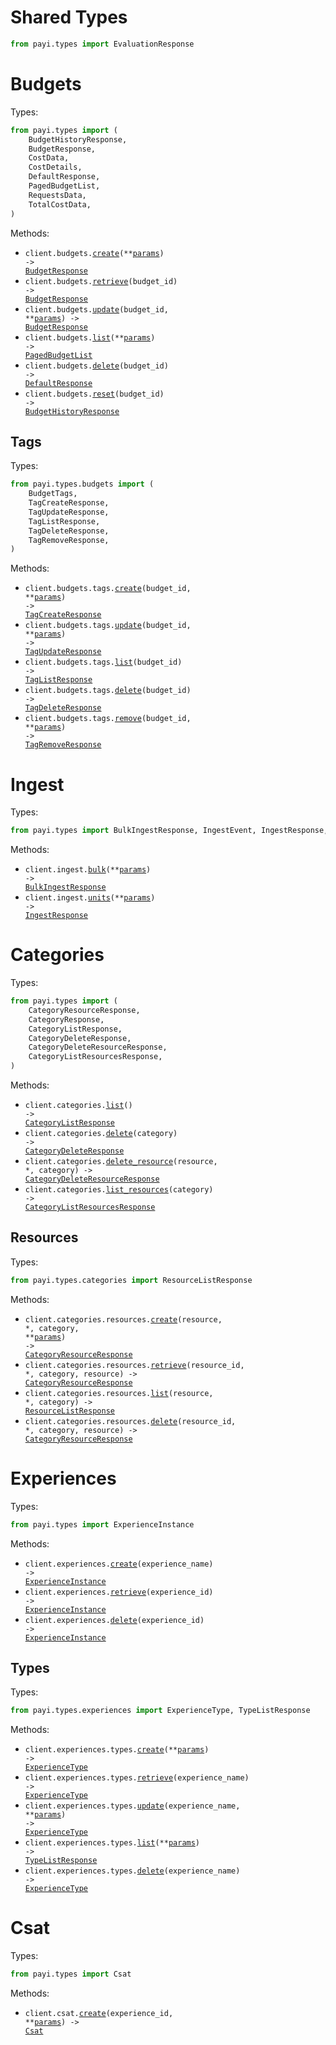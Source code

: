 # Shared Types

```python
from payi.types import EvaluationResponse
```

# Budgets

Types:

```python
from payi.types import (
    BudgetHistoryResponse,
    BudgetResponse,
    CostData,
    CostDetails,
    DefaultResponse,
    PagedBudgetList,
    RequestsData,
    TotalCostData,
)
```

Methods:

- <code title="post /api/v1/budgets">client.budgets.<a href="./src/payi/resources/budgets/budgets.py">create</a>(\*\*<a href="src/payi/types/budget_create_params.py">params</a>) -> <a href="./src/payi/types/budget_response.py">BudgetResponse</a></code>
- <code title="get /api/v1/budgets/{budget_id}">client.budgets.<a href="./src/payi/resources/budgets/budgets.py">retrieve</a>(budget_id) -> <a href="./src/payi/types/budget_response.py">BudgetResponse</a></code>
- <code title="put /api/v1/budgets/{budget_id}">client.budgets.<a href="./src/payi/resources/budgets/budgets.py">update</a>(budget_id, \*\*<a href="src/payi/types/budget_update_params.py">params</a>) -> <a href="./src/payi/types/budget_response.py">BudgetResponse</a></code>
- <code title="get /api/v1/budgets">client.budgets.<a href="./src/payi/resources/budgets/budgets.py">list</a>(\*\*<a href="src/payi/types/budget_list_params.py">params</a>) -> <a href="./src/payi/types/paged_budget_list.py">PagedBudgetList</a></code>
- <code title="delete /api/v1/budgets/{budget_id}">client.budgets.<a href="./src/payi/resources/budgets/budgets.py">delete</a>(budget_id) -> <a href="./src/payi/types/default_response.py">DefaultResponse</a></code>
- <code title="post /api/v1/budgets/{budget_id}/reset">client.budgets.<a href="./src/payi/resources/budgets/budgets.py">reset</a>(budget_id) -> <a href="./src/payi/types/budget_history_response.py">BudgetHistoryResponse</a></code>

## Tags

Types:

```python
from payi.types.budgets import (
    BudgetTags,
    TagCreateResponse,
    TagUpdateResponse,
    TagListResponse,
    TagDeleteResponse,
    TagRemoveResponse,
)
```

Methods:

- <code title="post /api/v1/budgets/{budget_id}/tags">client.budgets.tags.<a href="./src/payi/resources/budgets/tags.py">create</a>(budget_id, \*\*<a href="src/payi/types/budgets/tag_create_params.py">params</a>) -> <a href="./src/payi/types/budgets/tag_create_response.py">TagCreateResponse</a></code>
- <code title="put /api/v1/budgets/{budget_id}/tags">client.budgets.tags.<a href="./src/payi/resources/budgets/tags.py">update</a>(budget_id, \*\*<a href="src/payi/types/budgets/tag_update_params.py">params</a>) -> <a href="./src/payi/types/budgets/tag_update_response.py">TagUpdateResponse</a></code>
- <code title="get /api/v1/budgets/{budget_id}/tags">client.budgets.tags.<a href="./src/payi/resources/budgets/tags.py">list</a>(budget_id) -> <a href="./src/payi/types/budgets/tag_list_response.py">TagListResponse</a></code>
- <code title="delete /api/v1/budgets/{budget_id}/tags">client.budgets.tags.<a href="./src/payi/resources/budgets/tags.py">delete</a>(budget_id) -> <a href="./src/payi/types/budgets/tag_delete_response.py">TagDeleteResponse</a></code>
- <code title="patch /api/v1/budgets/{budget_id}/tags/remove">client.budgets.tags.<a href="./src/payi/resources/budgets/tags.py">remove</a>(budget_id, \*\*<a href="src/payi/types/budgets/tag_remove_params.py">params</a>) -> <a href="./src/payi/types/budgets/tag_remove_response.py">TagRemoveResponse</a></code>

# Ingest

Types:

```python
from payi.types import BulkIngestResponse, IngestEvent, IngestResponse, IngestUnits
```

Methods:

- <code title="post /api/v1/ingest/bulk">client.ingest.<a href="./src/payi/resources/ingest.py">bulk</a>(\*\*<a href="src/payi/types/ingest_bulk_params.py">params</a>) -> <a href="./src/payi/types/bulk_ingest_response.py">BulkIngestResponse</a></code>
- <code title="post /api/v1/ingest">client.ingest.<a href="./src/payi/resources/ingest.py">units</a>(\*\*<a href="src/payi/types/ingest_units_params.py">params</a>) -> <a href="./src/payi/types/ingest_response.py">IngestResponse</a></code>

# Categories

Types:

```python
from payi.types import (
    CategoryResourceResponse,
    CategoryResponse,
    CategoryListResponse,
    CategoryDeleteResponse,
    CategoryDeleteResourceResponse,
    CategoryListResourcesResponse,
)
```

Methods:

- <code title="get /api/v1/categories">client.categories.<a href="./src/payi/resources/categories/categories.py">list</a>() -> <a href="./src/payi/types/category_list_response.py">CategoryListResponse</a></code>
- <code title="delete /api/v1/categories/{category}">client.categories.<a href="./src/payi/resources/categories/categories.py">delete</a>(category) -> <a href="./src/payi/types/category_delete_response.py">CategoryDeleteResponse</a></code>
- <code title="delete /api/v1/categories/{category}/resources/{resource}">client.categories.<a href="./src/payi/resources/categories/categories.py">delete_resource</a>(resource, \*, category) -> <a href="./src/payi/types/category_delete_resource_response.py">CategoryDeleteResourceResponse</a></code>
- <code title="get /api/v1/categories/{category}/resources">client.categories.<a href="./src/payi/resources/categories/categories.py">list_resources</a>(category) -> <a href="./src/payi/types/category_list_resources_response.py">CategoryListResourcesResponse</a></code>

## Resources

Types:

```python
from payi.types.categories import ResourceListResponse
```

Methods:

- <code title="post /api/v1/categories/{category}/resources/{resource}">client.categories.resources.<a href="./src/payi/resources/categories/resources.py">create</a>(resource, \*, category, \*\*<a href="src/payi/types/categories/resource_create_params.py">params</a>) -> <a href="./src/payi/types/category_resource_response.py">CategoryResourceResponse</a></code>
- <code title="get /api/v1/categories/{category}/resources/{resource}/{resource_id}">client.categories.resources.<a href="./src/payi/resources/categories/resources.py">retrieve</a>(resource_id, \*, category, resource) -> <a href="./src/payi/types/category_resource_response.py">CategoryResourceResponse</a></code>
- <code title="get /api/v1/categories/{category}/resources/{resource}">client.categories.resources.<a href="./src/payi/resources/categories/resources.py">list</a>(resource, \*, category) -> <a href="./src/payi/types/categories/resource_list_response.py">ResourceListResponse</a></code>
- <code title="delete /api/v1/categories/{category}/resources/{resource}/{resource_id}">client.categories.resources.<a href="./src/payi/resources/categories/resources.py">delete</a>(resource_id, \*, category, resource) -> <a href="./src/payi/types/category_resource_response.py">CategoryResourceResponse</a></code>

# Experiences

Types:

```python
from payi.types import ExperienceInstance
```

Methods:

- <code title="post /api/v1/experiences/instances/{experience_name}">client.experiences.<a href="./src/payi/resources/experiences/experiences.py">create</a>(experience_name) -> <a href="./src/payi/types/experience_instance.py">ExperienceInstance</a></code>
- <code title="get /api/v1/experiences/instances/{experience_id}">client.experiences.<a href="./src/payi/resources/experiences/experiences.py">retrieve</a>(experience_id) -> <a href="./src/payi/types/experience_instance.py">ExperienceInstance</a></code>
- <code title="delete /api/v1/experiences/instances/{experience_id}">client.experiences.<a href="./src/payi/resources/experiences/experiences.py">delete</a>(experience_id) -> <a href="./src/payi/types/experience_instance.py">ExperienceInstance</a></code>

## Types

Types:

```python
from payi.types.experiences import ExperienceType, TypeListResponse
```

Methods:

- <code title="post /api/v1/experiences/types">client.experiences.types.<a href="./src/payi/resources/experiences/types.py">create</a>(\*\*<a href="src/payi/types/experiences/type_create_params.py">params</a>) -> <a href="./src/payi/types/experiences/experience_type.py">ExperienceType</a></code>
- <code title="get /api/v1/experiences/types/{experience_name}">client.experiences.types.<a href="./src/payi/resources/experiences/types.py">retrieve</a>(experience_name) -> <a href="./src/payi/types/experiences/experience_type.py">ExperienceType</a></code>
- <code title="patch /api/v1/experiences/types/{experience_name}">client.experiences.types.<a href="./src/payi/resources/experiences/types.py">update</a>(experience_name, \*\*<a href="src/payi/types/experiences/type_update_params.py">params</a>) -> <a href="./src/payi/types/experiences/experience_type.py">ExperienceType</a></code>
- <code title="get /api/v1/experiences/types">client.experiences.types.<a href="./src/payi/resources/experiences/types.py">list</a>(\*\*<a href="src/payi/types/experiences/type_list_params.py">params</a>) -> <a href="./src/payi/types/experiences/type_list_response.py">TypeListResponse</a></code>
- <code title="delete /api/v1/experiences/types/{experience_name}">client.experiences.types.<a href="./src/payi/resources/experiences/types.py">delete</a>(experience_name) -> <a href="./src/payi/types/experiences/experience_type.py">ExperienceType</a></code>

# Csat

Types:

```python
from payi.types import Csat
```

Methods:

- <code title="post /api/v1/csat/experiences/{experience_id}">client.csat.<a href="./src/payi/resources/csat.py">create</a>(experience_id, \*\*<a href="src/payi/types/csat_create_params.py">params</a>) -> <a href="./src/payi/types/csat.py">Csat</a></code>
